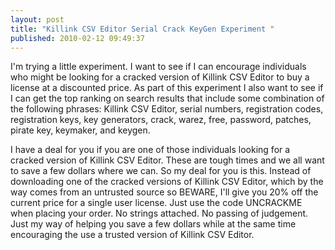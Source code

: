 ```yaml
---
layout: post
title: "Killink CSV Editor Serial Crack KeyGen Experiment "
published: 2010-02-12 09:49:37
---
```

I'm trying a little experiment. I want to see if I can encourage individuals who might be looking for a cracked version of Killink CSV Editor to buy a license at a discounted price. As part of this experiment I also want to see if I can get the top ranking on search results that include some combination of the following phrases: Killink CSV Editor, serial numbers, registration codes, registration keys, key generators, crack, warez, free, password, patches, pirate key, keymaker, and keygen.

I have a deal for you if you are one of those individuals looking for a cracked version of Killink CSV Editor. These are tough times and we all want to save a few dollars where we can. So my deal for you is this. Instead of downloading one of the cracked versions of Killink CSV Editor, which by the way comes from an untrusted source so BEWARE, I'll give you 20% off the current price for a single user license. Just use the code UNCRACKME when placing your order. No strings attached. No passing of judgement. Just my way of helping you save a few dollars while at the same time encouraging the use a trusted version of Killink CSV Editor.
